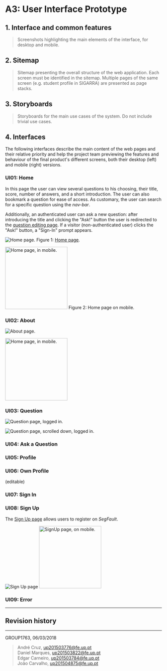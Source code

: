# A3: User Interface Prototype

## 1. Interface and common features

> Screenshots highlighting the main elements of the interface, for desktop and mobile.

## 2. Sitemap

> Sitemap presenting the overall structure of the web application.
> Each screen must be identified in the sitemap.
> Multiple pages of the same screen (e.g. student profile in SIGARRA) are presented as page stacks.

## 3. Storyboards

> Storyboards for the main use cases of the system.
> Do not include trivial use cases.

## 4. Interfaces

The following interfaces describe the main content of the web pages and their relative priority and help the project team previewing the features and behaviour of the final product's different screens, both their desktop (left) and mobile (right) versions.

### UI01: Home
In this page the user can view several questions to his choosing, their title, score, number of answers, and a short introduction. The user can also bookmark a question for ease of access. As customary, the user can search for a specific question using the _nav-bar_.

Additionally, an authenticated user can ask a new question: after introducing the title and clicking the "Ask!" button the user is redirected to the [question editing page](https://jflcarvalho.github.io/lbaw1763/ask_question.html). If a visitor (non-authenticated user) clicks the "Ask!" button, a "Sign-In" prompt appears.

![Home page.](screenshots/index.png)
Figure 1: [Home page](https://jflcarvalho.github.io/lbaw1763/index.html).

<img src="screenshots/index_mobile.png" alt="Home page, in mobile." style="width: 200px;"/>
Figure 2: Home page on mobile.


### UI02: About

![About page.](screenshots/about.png)

<img src="screenshots/about_mobile.png" alt="Home page, in mobile." style="width: 200px;"/>

### UI03: Question

![Question page, logged in.](screenshots/question(logged).png)

![Question page, scrolled down, logged in.](screenshots/question.png)


### UI04: Ask a Question


### UI05: Profile


### UI06: Own Profile
(editable)

### UI07: Sign In


### UI08: Sign Up
The [Sign Up page](https://jflcarvalho.github.io/lbaw1763/sign-up.html) allows users to register on _SegFault_.

![Sign Up page](screenshots/sign-up-smaller.png)
<img src="screenshots/sign-up_mobile.png" alt="SignUp page, on mobile." style="width: 200px;"/>


### UI09: Error


***

## Revision history


***

GROUP1763, 06/03/2018

> André Cruz, up201503776@fe.up.pt  
> Daniel Marques, up201503822@fe.up.pt  
> Edgar Carneiro, up201503784@fe.up.pt  
> João Carvalho, up201504875@fe.up.pt  
